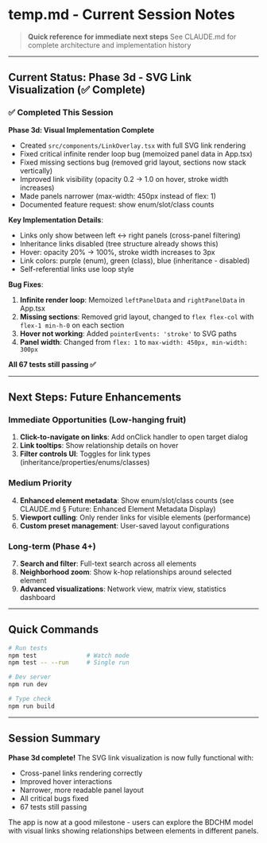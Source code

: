 # temp.md - Current Session Notes

> **Quick reference for immediate next steps**
> See CLAUDE.md for complete architecture and implementation history

---

## Current Status: Phase 3d - SVG Link Visualization (✅ Complete)

### ✅ Completed This Session

**Phase 3d: Visual Implementation Complete**
- Created `src/components/LinkOverlay.tsx` with full SVG link rendering
- Fixed critical infinite render loop bug (memoized panel data in App.tsx)
- Fixed missing sections bug (removed grid layout, sections now stack vertically)
- Improved link visibility (opacity 0.2 → 1.0 on hover, stroke width increases)
- Made panels narrower (max-width: 450px instead of flex: 1)
- Documented feature request: show enum/slot/class counts

**Key Implementation Details**:
- Links only show between left ↔ right panels (cross-panel filtering)
- Inheritance links disabled (tree structure already shows this)
- Hover: opacity 20% → 100%, stroke width increases to 3px
- Link colors: purple (enum), green (class), blue (inheritance - disabled)
- Self-referential links use loop style

**Bug Fixes**:
1. **Infinite render loop**: Memoized `leftPanelData` and `rightPanelData` in App.tsx
2. **Missing sections**: Removed grid layout, changed to `flex flex-col` with `flex-1 min-h-0` on each section
3. **Hover not working**: Added `pointerEvents: 'stroke'` to SVG paths
4. **Panel width**: Changed from `flex: 1` to `max-width: 450px, min-width: 300px`

**All 67 tests still passing ✅**

---

## Next Steps: Future Enhancements

### Immediate Opportunities (Low-hanging fruit)
1. **Click-to-navigate on links**: Add onClick handler to open target dialog
2. **Link tooltips**: Show relationship details on hover
3. **Filter controls UI**: Toggles for link types (inheritance/properties/enums/classes)

### Medium Priority
4. **Enhanced element metadata**: Show enum/slot/class counts (see CLAUDE.md § Future: Enhanced Element Metadata Display)
5. **Viewport culling**: Only render links for visible elements (performance)
6. **Custom preset management**: User-saved layout configurations

### Long-term (Phase 4+)
7. **Search and filter**: Full-text search across all elements
8. **Neighborhood zoom**: Show k-hop relationships around selected element
9. **Advanced visualizations**: Network view, matrix view, statistics dashboard

---

## Quick Commands

```bash
# Run tests
npm test              # Watch mode
npm test -- --run     # Single run

# Dev server
npm run dev

# Type check
npm run build
```

---

## Session Summary

**Phase 3d complete!** The SVG link visualization is now fully functional with:
- Cross-panel links rendering correctly
- Improved hover interactions
- Narrower, more readable panel layout
- All critical bugs fixed
- 67 tests still passing

The app is now at a good milestone - users can explore the BDCHM model with visual links showing relationships between elements in different panels.
